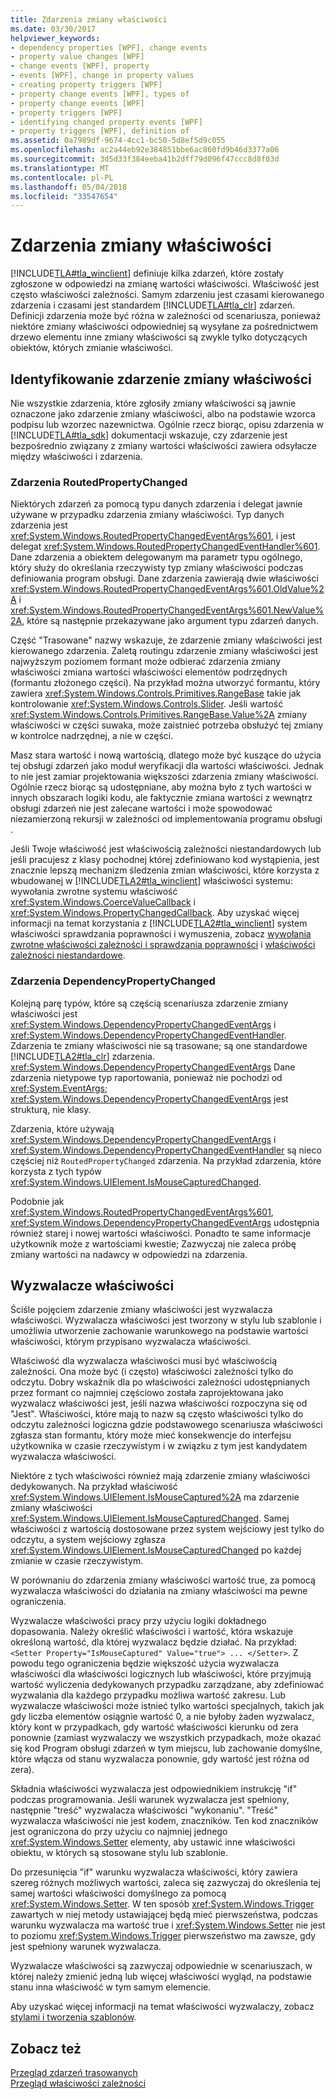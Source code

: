 ```yaml
---
title: Zdarzenia zmiany właściwości
ms.date: 03/30/2017
helpviewer_keywords:
- dependency properties [WPF], change events
- property value changes [WPF]
- change events [WPF], property
- events [WPF], change in property values
- creating property triggers [WPF]
- property change events [WPF], types of
- property change events [WPF]
- property triggers [WPF]
- identifying changed property events [WPF]
- property triggers [WPF], definition of
ms.assetid: 0a7989df-9674-4cc1-bc50-5d8ef5d9c055
ms.openlocfilehash: ac2a44eb92e384851bbe6ac860fd9b46d3377a06
ms.sourcegitcommit: 3d5d33f384eeba41b2dff79d096f47ccc8d8f03d
ms.translationtype: MT
ms.contentlocale: pl-PL
ms.lasthandoff: 05/04/2018
ms.locfileid: "33547654"
---
```

# <a name="property-change-events"></a>Zdarzenia zmiany właściwości
[!INCLUDE[TLA#tla_winclient](../../../../includes/tlasharptla-winclient-md.md)] definiuje kilka zdarzeń, które zostały zgłoszone w odpowiedzi na zmianę wartości właściwości. Właściwość jest często właściwości zależności. Samym zdarzeniu jest czasami kierowanego zdarzenia i czasami jest standardem [!INCLUDE[TLA#tla_clr](../../../../includes/tlasharptla-clr-md.md)] zdarzeń. Definicji zdarzenia może być różna w zależności od scenariusza, ponieważ niektóre zmiany właściwości odpowiedniej są wysyłane za pośrednictwem drzewo elementu inne zmiany właściwości są zwykle tylko dotyczących obiektów, których zmianie właściwości.  
  
## <a name="identifying-a-property-change-event"></a>Identyfikowanie zdarzenie zmiany właściwości  
 Nie wszystkie zdarzenia, które zgłosiły zmiany właściwości są jawnie oznaczone jako zdarzenie zmiany właściwości, albo na podstawie wzorca podpisu lub wzorzec nazewnictwa. Ogólnie rzecz biorąc, opisu zdarzenia w [!INCLUDE[TLA#tla_sdk](../../../../includes/tlasharptla-sdk-md.md)] dokumentacji wskazuje, czy zdarzenie jest bezpośrednio związany z zmiany wartości właściwości zawiera odsyłacze między właściwości i zdarzenia.  
  
### <a name="routedpropertychanged-events"></a>Zdarzenia RoutedPropertyChanged  
 Niektórych zdarzeń za pomocą typu danych zdarzenia i delegat jawnie używane w przypadku zdarzenia zmiany właściwości. Typ danych zdarzenia jest <xref:System.Windows.RoutedPropertyChangedEventArgs%601>, i jest delegat <xref:System.Windows.RoutedPropertyChangedEventHandler%601>. Dane zdarzenia a obiektem delegowanym ma parametr typu ogólnego, który służy do określania rzeczywisty typ zmiany właściwości podczas definiowania program obsługi. Dane zdarzenia zawierają dwie właściwości <xref:System.Windows.RoutedPropertyChangedEventArgs%601.OldValue%2A> i <xref:System.Windows.RoutedPropertyChangedEventArgs%601.NewValue%2A>, które są następnie przekazywane jako argument typu zdarzeń danych.  
  
 Część "Trasowane" nazwy wskazuje, że zdarzenie zmiany właściwości jest kierowanego zdarzenia. Zaletą routingu zdarzenie zmiany właściwości jest najwyższym poziomem formant może odbierać zdarzenia zmiany właściwości zmiana wartości właściwości elementów podrzędnych (formantu złożonego części). Na przykład można utworzyć formantu, który zawiera <xref:System.Windows.Controls.Primitives.RangeBase> takie jak kontrolowanie <xref:System.Windows.Controls.Slider>. Jeśli wartość <xref:System.Windows.Controls.Primitives.RangeBase.Value%2A> zmiany właściwości w części suwaka, może zaistnieć potrzeba obsłużyć tej zmiany w kontrolce nadrzędnej, a nie w części.  
  
 Masz stara wartość i nową wartością, dlatego może być kuszące do użycia tej obsługi zdarzeń jako moduł weryfikacji dla wartości właściwości. Jednak to nie jest zamiar projektowania większości zdarzenia zmiany właściwości. Ogólnie rzecz biorąc są udostępniane, aby można było z tych wartości w innych obszarach logiki kodu, ale faktycznie zmiana wartości z wewnątrz obsługi zdarzeń nie jest zalecane wartości i może spowodować niezamierzoną rekursji w zależności od implementowania programu obsługi .  
  
 Jeśli Twoje właściwość jest właściwością zależności niestandardowych lub jeśli pracujesz z klasy pochodnej której zdefiniowano kod wystąpienia, jest znacznie lepszą mechanizm śledzenia zmian właściwości, które korzysta z wbudowanej w [!INCLUDE[TLA2#tla_winclient](../../../../includes/tla2sharptla-winclient-md.md)] właściwości systemu: wywołania zwrotne systemu właściwość <xref:System.Windows.CoerceValueCallback> i <xref:System.Windows.PropertyChangedCallback>. Aby uzyskać więcej informacji na temat korzystania z [!INCLUDE[TLA2#tla_winclient](../../../../includes/tla2sharptla-winclient-md.md)] system właściwości sprawdzania poprawności i wymuszenia, zobacz [wywołania zwrotne właściwości zależności i sprawdzania poprawności](../../../../docs/framework/wpf/advanced/dependency-property-callbacks-and-validation.md) i [właściwości zależności niestandardowe](../../../../docs/framework/wpf/advanced/custom-dependency-properties.md).  
  
### <a name="dependencypropertychanged-events"></a>Zdarzenia DependencyPropertyChanged  
 Kolejną parę typów, które są częścią scenariusza zdarzenie zmiany właściwości jest <xref:System.Windows.DependencyPropertyChangedEventArgs> i <xref:System.Windows.DependencyPropertyChangedEventHandler>. Zdarzenia te zmiany właściwości nie są trasowane; są one standardowe [!INCLUDE[TLA2#tla_clr](../../../../includes/tla2sharptla-clr-md.md)] zdarzenia. <xref:System.Windows.DependencyPropertyChangedEventArgs> Dane zdarzenia nietypowe typ raportowania, ponieważ nie pochodzi od <xref:System.EventArgs>; <xref:System.Windows.DependencyPropertyChangedEventArgs> jest strukturą, nie klasy.  
  
 Zdarzenia, które używają <xref:System.Windows.DependencyPropertyChangedEventArgs> i <xref:System.Windows.DependencyPropertyChangedEventHandler> są nieco częściej niż `RoutedPropertyChanged` zdarzenia. Na przykład zdarzenia, które korzysta z tych typów <xref:System.Windows.UIElement.IsMouseCapturedChanged>.  
  
 Podobnie jak <xref:System.Windows.RoutedPropertyChangedEventArgs%601>, <xref:System.Windows.DependencyPropertyChangedEventArgs> udostępnia również starej i nowej wartości właściwości. Ponadto te same informacje użytkownik może z wartościami kwestie; Zazwyczaj nie zaleca próbę zmiany wartości na nadawcy w odpowiedzi na zdarzenia.  
  
## <a name="property-triggers"></a>Wyzwalacze właściwości  
 Ściśle pojęciem zdarzenie zmiany właściwości jest wyzwalacza właściwości. Wyzwalacza właściwości jest tworzony w stylu lub szablonie i umożliwia utworzenie zachowanie warunkowego na podstawie wartości właściwości, którym przypisano wyzwalacza właściwości.  
  
 Właściwość dla wyzwalacza właściwości musi być właściwością zależności. Ona może być (i często) właściwości zależności tylko do odczytu. Dobry wskaźnik dla po właściwości zależności udostępnianych przez formant co najmniej częściowo została zaprojektowana jako wyzwalacz właściwości jest, jeśli nazwa właściwości rozpoczyna się od "Jest". Właściwości, które mają to nazw są często właściwości tylko do odczytu zależności logiczna gdzie podstawowego scenariusza właściwości zgłasza stan formantu, który może mieć konsekwencje do interfejsu użytkownika w czasie rzeczywistym i w związku z tym jest kandydatem wyzwalacza właściwości.  
  
 Niektóre z tych właściwości również mają zdarzenie zmiany właściwości dedykowanych. Na przykład właściwość <xref:System.Windows.UIElement.IsMouseCaptured%2A> ma zdarzenie zmiany właściwości <xref:System.Windows.UIElement.IsMouseCapturedChanged>. Samej właściwości z wartością dostosowane przez system wejściowy jest tylko do odczytu, a system wejściowy zgłasza <xref:System.Windows.UIElement.IsMouseCapturedChanged> po każdej zmianie w czasie rzeczywistym.  
  
 W porównaniu do zdarzenia zmiany właściwości wartość true, za pomocą wyzwalacza właściwości do działania na zmiany właściwości ma pewne ograniczenia.  
  
 Wyzwalacze właściwości pracy przy użyciu logiki dokładnego dopasowania. Należy określić właściwości i wartość, która wskazuje określoną wartość, dla której wyzwalacz będzie działać. Na przykład: `<Setter Property="IsMouseCaptured" Value="true"> ... </Setter>`. Z powodu tego ograniczenia będzie większość użycia wyzwalacza właściwości dla właściwości logicznych lub właściwości, które przyjmują wartość wyliczenia dedykowanych przypadku zarządzane, aby zdefiniować wyzwalania dla każdego przypadku możliwa wartość zakresu. Lub wyzwalacze właściwości może istnieć tylko wartości specjalnych, takich jak gdy liczba elementów osiągnie wartość 0, a nie byłoby żaden wyzwalacz, który kont w przypadkach, gdy wartość właściwości kierunku od zera ponownie (zamiast wyzwalaczy we wszystkich przypadkach, może okazać się kod Program obsługi zdarzeń w tym miejscu, lub zachowanie domyślne, które włącza od stanu wyzwalacza ponownie, gdy wartość jest różna od zera).  
  
 Składnia właściwości wyzwalacza jest odpowiednikiem instrukcję "if" podczas programowania. Jeśli warunek wyzwalacza jest spełniony, następnie "treść" wyzwalacza właściwości "wykonaniu". "Treść" wyzwalacza właściwości nie jest kodem, znaczników. Ten kod znaczników jest ograniczona do przy użyciu co najmniej jednego <xref:System.Windows.Setter> elementy, aby ustawić inne właściwości obiektu, w których są stosowane stylu lub szablonie.  
  
 Do przesunięcia "if" warunku wyzwalacza właściwości, który zawiera szereg różnych możliwych wartości, zaleca się zazwyczaj do określenia tej samej wartości właściwości domyślnego za pomocą <xref:System.Windows.Setter>. W ten sposób <xref:System.Windows.Trigger> zawartych w niej metody ustawiającej będą mieć pierwszeństwa, podczas warunku wyzwalacza ma wartość true i <xref:System.Windows.Setter> nie jest to poziomu <xref:System.Windows.Trigger> pierwszeństwo ma zawsze, gdy jest spełniony warunek wyzwalacza.  
  
 Wyzwalacze właściwości są zazwyczaj odpowiednie w scenariuszach, w której należy zmienić jedną lub więcej właściwości wygląd, na podstawie stanu inna właściwość w tym samym elemencie.  
  
 Aby uzyskać więcej informacji na temat właściwości wyzwalaczy, zobacz [stylami i tworzenia szablonów](../../../../docs/framework/wpf/controls/styling-and-templating.md).  
  
## <a name="see-also"></a>Zobacz też  
 [Przegląd zdarzeń trasowanych](../../../../docs/framework/wpf/advanced/routed-events-overview.md)  
 [Przegląd właściwości zależności](../../../../docs/framework/wpf/advanced/dependency-properties-overview.md)
